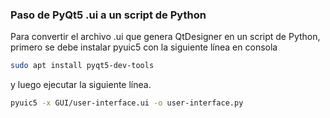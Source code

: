 ### Paso de PyQt5 .ui a un script de Python

Para convertir el archivo .ui que genera QtDesigner en un script de Python, primero se debe instalar pyuic5 con la siguiente línea en consola

```bash
sudo apt install pyqt5-dev-tools
```

y luego ejecutar la siguiente línea.

```bash
pyuic5 -x GUI/user-interface.ui -o user-interface.py
```